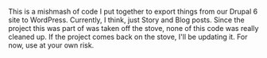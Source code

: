 This is a mishmash of code I put together to export things from our Drupal 6 site to WordPress. Currently, I think, just Story and Blog posts. Since the project this was part of was taken off the stove, none of this code was really cleaned up. If the project comes back on the stove, I'll be updating it. For now, use at your own risk.